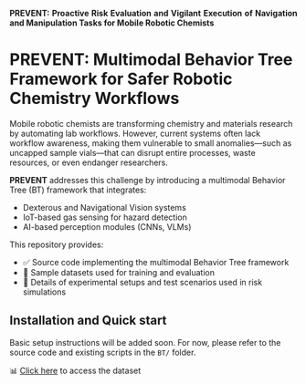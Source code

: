 <p style="text-align: justify;"><strong>PREVENT: Proactive Risk Evaluation and Vigilant Execution of Navigation and Manipulation Tasks for Mobile Robotic Chemists</strong></p>

# PREVENT: Multimodal Behavior Tree Framework for Safer Robotic Chemistry Workflows

Mobile robotic chemists are transforming chemistry and materials research by automating lab workflows. However, current systems often lack workflow awareness, making them vulnerable to small anomalies—such as uncapped sample vials—that can disrupt entire processes, waste resources, or even endanger researchers.

**PREVENT** addresses this challenge by introducing a multimodal Behavior Tree (BT) framework that integrates:

-  Dexterous and Navigational Vision systems
-  IoT-based gas sensing for hazard detection
-  AI-based perception modules (CNNs, VLMs)

This repository provides:

- ✅ Source code implementing the multimodal Behavior Tree framework
- 📁 Sample datasets used for training and evaluation
- 🧪 Details of experimental setups and test scenarios used in risk simulations

## Installation and Quick start

Basic setup instructions will be added soon. For now, please refer to the source code and existing scripts in the `BT/` folder.



📊 [Click here](https://theuniversityofliverpool-my.sharepoint.com/:f:/r/personal/sathiz52_liverpool_ac_uk/Documents/Liverpool/Satheesh%20paper/Dataset?csf=1&web=1&e=1zrwMO) to access the dataset
